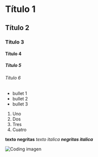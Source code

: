 
# Título 1
## Título 2
### Título 3
#### Título 4
##### Título 5
###### Título 6

* bullet 1
* bullet 2
* bullet 3

1. Uno
2. Dos
3. Tres
4. Cuatro

**texto negritas**
_texto italica_
***negritas italica***

![Coding imagen](https://spaces-wp.imgix.net/2016/06/coding-in-the-classroom.png?auto=compress,format&q=50)



